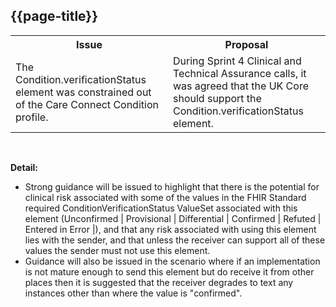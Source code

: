 ## {{page-title}}

<table id="assets">
<tr>
<th width="50%">Issue</th>
<th width="50%">Proposal</th>
</tr>

<tr>
<td>The Condition.verificationStatus element was constrained out of the Care Connect Condition profile.</td>
<td>During Sprint 4 Clinical and Technical Assurance calls, it was agreed that the UK Core should support the Condition.verificationStatus element.</td>
</tr>

</table>

</br>

<b>Detail:</b>

<ul>
<li>Strong guidance will be issued to highlight that there is the potential for clinical risk associated with some of the values in the FHIR Standard required ConditionVerificationStatus ValueSet associated with this element (Unconfirmed | Provisional | Differential | Confirmed | Refuted | Entered in Error |), and that any risk associated with using this element lies with the sender, and that unless the receiver can support all of these values the sender must not use this element.</li>
<li>Guidance will also be issued in the scenario where if an implementation is not mature enough to send this element but do receive it from other places then it is suggested that the receiver degrades to text any instances other than where the value is "confirmed".</li>
</ul>
